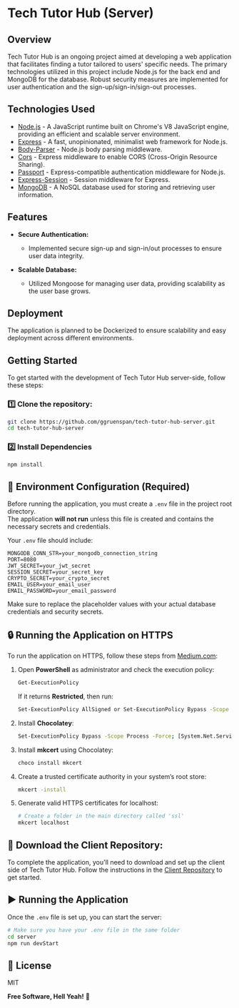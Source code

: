 # Tech Tutor Hub (Server)

## Overview

Tech Tutor Hub is an ongoing project aimed at developing a web application that facilitates finding a tutor tailored to users' specific needs. The primary technologies utilized in this project include Node.js for the back end and MongoDB for the database. Robust security measures are implemented for user authentication and the sign-up/sign-in/sign-out processes.

## Technologies Used
  - [Node.js] - A JavaScript runtime built on Chrome's V8 JavaScript engine, providing an efficient and scalable server environment.
  - [Express] - A fast, unopinionated, minimalist web framework for Node.js.
  - [Body-Parser] - Node.js body parsing middleware.
  - [Cors] - Express middleware to enable CORS (Cross-Origin Resource Sharing).
  - [Passport] - Express-compatible authentication middleware for Node.js.
  - [Express-Session] - Session middleware for Express.
  - [MongoDB] - A NoSQL database used for storing and retrieving user information.

## Features
- **Secure Authentication:**
  - Implemented secure sign-up and sign-in/out processes to ensure user data integrity.

- **Scalable Database:**
  - Utilized Mongoose for managing user data, providing scalability as the user base grows.

## Deployment

The application is planned to be Dockerized to ensure scalability and easy deployment across different environments.

## Getting Started

To get started with the development of Tech Tutor Hub server-side, follow these steps:

### 1️⃣ Clone the repository:

   ```bash
   git clone https://github.com/ggruenspan/tech-tutor-hub-server.git
   cd tech-tutor-hub-server
   ```

### 2️⃣ Install Dependencies

   ```bash
   npm install
   ```

## 🚨 Environment Configuration (Required)
Before running the application, you must create a `.env` file in the project root directory.  
The application **will not run** unless this file is created and contains the necessary secrets and credentials.

Your `.env` file should include:

   ```plaintext
   MONGODB_CONN_STR=your_mongodb_connection_string
   PORT=8080
   JWT_SECRET=your_jwt_secret
   SESSION_SECRET=your_secret_key
   CRYPTO_SECRET=your_crypto_secret
   EMAIL_USER=your_email_user
   EMAIL_PASSWORD=your_email_password
   ```

Make sure to replace the placeholder values with your actual database credentials and security secrets.

## 🔒 Running the Application on HTTPS
To run the application on HTTPS, follow these steps from [Medium.com]:

1. Open **PowerShell** as administrator and check the execution policy:
   ```bash
   Get-ExecutionPolicy 
   ```
   If it returns **Restricted**, then run:
   ```bash
   Set-ExecutionPolicy AllSigned or Set-ExecutionPolicy Bypass -Scope Process.
   ```
2. Install **Chocolatey**:
   ```bash
   Set-ExecutionPolicy Bypass -Scope Process -Force; [System.Net.ServicePointManager]::SecurityProtocol = [System.Net.ServicePointManager]::SecurityProtocol -bor 3072; iex ((New-Object System.Net.WebClient).DownloadString('https://community.chocolatey.org/install.ps1'))
   ```
3. Install **mkcert** using Chocolatey:
   ```bash
   choco install mkcert
   ```
4. Create a trusted certificate authority in your system’s root store:
   ```bash
   mkcert -install
   ```
5. Generate valid HTTPS certificates for localhost:
   ```bash
   # Create a folder in the main directory called 'ssl'
   mkcert localhost
   ```

## 🎨 Download the Client Repository:

To complete the application, you'll need to download and set up the client side of Tech Tutor Hub. Follow the instructions in the [Client Repository] to get started.

## ▶️ Running the Application

Once the `.env` file is set up, you can start the server:

   ```bash
   # Make sure you have your .env file in the same folder
   cd server
   npm run devStart
   ```

## 📜 License

MIT

**Free Software, Hell Yeah!** 🚀

[Node.js]: <http://nodejs.org>  
[Express]: <https://expressjs.com/>  
[Body-Parser]: <https://www.npmjs.com/package/body-parser>  
[Cors]: <https://www.npmjs.com/package/cors>  
[Passport]: <https://www.passportjs.org/>  
[Express-Session]: <https://www.npmjs.com/package/express-session>  
[MongoDB]: <https://www.mongodb.com/>  
[Medium.com]: <https://medium.com/@tuanhuyngt/using-https-in-development-with-react-js-5388bf7278de>  
[Client Repository]: <https://github.com/ggruenspan/Tech-Tutor-Hub-Client>  
